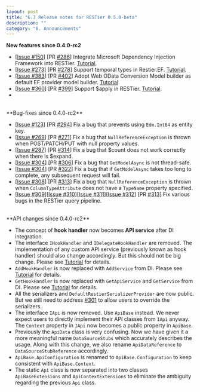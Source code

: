 ```yaml
---
layout: post
title: "6.7 Release notes for RESTier 0.5.0-beta"
description: ""
category: "6. Announcements"
---
```


**New features since 0.4.0-rc2**

 - [[Issue #150](https://github.com/OData/RESTier/issues/150)] [PR [#286](https://github.com/OData/RESTier/pull/286)] Integrate Microsoft Dependency Injection Framework into RESTier. [Tutorial](http://odata.github.io/RESTier/#04-04-Api-Service).
 - [[Issue #273](https://github.com/OData/RESTier/issues/273)] [PR [#278](https://github.com/OData/RESTier/pull/278)] Support temporal types in Restier.EF. [Tutorial](http://odata.github.io/RESTier/#03-07-Temporal).
 - [[Issue #383](https://github.com/OData/RESTier/issues/383)] [PR [#402](https://github.com/OData/RESTier/pull/402)] Adopt Web OData Conversion Model builder as default EF provider model builder. [Tutorial](http://odata.github.io/WebApi/#02-04-convention-model-builder).
 - [[Issue #360](https://github.com/OData/RESTier/issues/360)] [PR [#399](https://github.com/OData/RESTier/pull/399)] Support $apply in RESTier. [Tutorial](http://docs.oasis-open.org/odata/odata-data-aggregation-ext/v4.0/odata-data-aggregation-ext-v4.0.html).
 - 
<br/>
**Bug-fixes since 0.4.0-rc2**

 - [[Issue #123](https://github.com/OData/RESTier/issues/123)] [PR [#294](https://github.com/OData/RESTier/pull/294)] Fix a bug that prevents using `Edm.Int64` as entity key.
 - [[Issue #269](https://github.com/OData/RESTier/issues/269)] [PR [#271](https://github.com/OData/RESTier/pull/271)] Fix a bug that `NullReferenceException` is thrown when POST/PATCH/PUT with null property values.
 - [[Issue #287](https://github.com/OData/RESTier/issues/287)] [PR [#314](https://github.com/OData/RESTier/pull/314)] Fix a bug that $count does not work correctly when there is $expand.
 - [[Issue #304](https://github.com/OData/RESTier/issues/304)] [PR [#306](https://github.com/OData/RESTier/pull/306)] Fix a bug that `GetModelAsync` is not thread-safe.
 - [[Issue #304](https://github.com/OData/RESTier/issues/304)] [PR [#322](https://github.com/OData/RESTier/pull/322)] Fix a bug that if `GetModelAsync` takes too long to complete, any subsequent request will fail.
 - [[Issue #308](https://github.com/OData/RESTier/issues/308)] [PR [#313](https://github.com/OData/RESTier/pull/313)] Fix a bug that `NullReferenceException` is thrown when `ColumnTypeAttribute` does not have a `TypeName` property specified.
 - [[Issue #309](https://github.com/OData/RESTier/issues/309)][[Issue #310](https://github.com/OData/RESTier/issues/310)][[Issue #311](https://github.com/OData/RESTier/issues/311)][[Issue #312](https://github.com/OData/RESTier/issues/312)] [PR [#313](https://github.com/OData/RESTier/pull/313)] Fix various bugs in the RESTier query pipeline.

<br/>
**API changes since 0.4.0-rc2**

 - The concept of **hook handler** now becomes **API service** after DI integration.
 - The interface `IHookHandler` and `IDelegateHookHandler` are removed. The implementation of any custom API service (previously known as hook handler) should also change accordingly. But this should not be big change. Please see [Tutorial](http://odata.github.io/RESTier/#04-04-Api-Service) for details.
 - `AddHookHandler` is now replaced with `AddService` from DI. Please see [Tutorial](http://odata.github.io/RESTier/#04-04-Api-Service) for details.
 - `GetHookHandler` is now replaced with `GetApiService` and `GetService` from DI. Please see [Tutorial](http://odata.github.io/RESTier/#04-04-Api-Service) for details.
 - All the serializers and `DefaultRestierSerializerProvider` are now public. But we still need to address [#301](https://github.com/OData/RESTier/issues/301) to allow users to override the serializers.
 - The interface `IApi` is now removed. Use `ApiBase` instead. We never expect users to directly implement their API classes from `IApi` anyway. The `Context` property in `IApi` now becomes a public property in `ApiBase`.
 - Previously the `ApiData` class is very confusing. Now we have given it a more meaningful name `DataSourceStubs` which accurately describes the usage. Along with this change, we also rename `ApiDataReference` to `DataSourceStubReference` accordingly.
 - `ApiBase.ApiConfiguration` is renamed to `ApiBase.Configuration` to keep consistent with `ApiBase.Context`.
 - The static `Api` class is now separated into two classes `ApiBaseExtensions` and `ApiContextExtensions` to eliminate the ambiguity regarding the previous `Api` class.